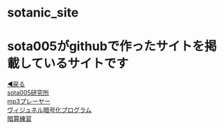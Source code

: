 # sotanic_site
<html>
  <head>
    <title>sotanic_site</title>
    <link rel='stylesheet' href='sota005_site_style.css' type='text/css'>
  </head>
  <body> 
    <h1>sota005がgithubで作ったサイトを掲載しているサイトです</h1>
    <a href="https://soutanic.github.io/home/">◀戻る</a>
    <br>
    <a href="https://soutanic.github.io/research/">sota005研究所</a>
    <br>
    <a href="https://soutanic.github.io/sopotify/">mp3プレーヤー</a>
    <br>
    <a href="https://soutanic.github.io/Vigenere/">ヴィジュネル暗号化プログラム</a>
    <br>
    <a href="https://soutanic.github.io/calculation/">暗算練習</a>
  </body>
 </html>
